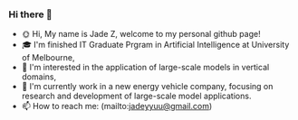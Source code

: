 ### Hi there 👋

- 🌞 Hi, My name is Jade Z, welcome to my personal github page!
- 🎓 I'm finished IT Graduate Prgram in Artificial Intelligence at University of Melbourne,
- 🔭 I'm interested in the application of large-scale models in vertical domains,
- 🌱 I'm currently work in a new energy vehicle company, focusing on research and development of large-scale model applications. 
- 📫 How to reach me: (mailto:jadeyyuu@gmail.com)

<!--
**jadeyyuu/jadeyyuu** is a ✨ _special_ ✨ repository because its `README.md` (this file) appears on your GitHub profile.

Here are some ideas to get you started:

- 🔭 I’m currently working on ...
- 🌱 I’m currently learning ...
- 👯 I’m looking to collaborate on ...
- 🤔 I’m looking for help with ...
- 💬 Ask me about ...
- 📫 How to reach me: ...
- 😄 Pronouns: ...
📚
- ⚡ Fun fact: ...
-->
